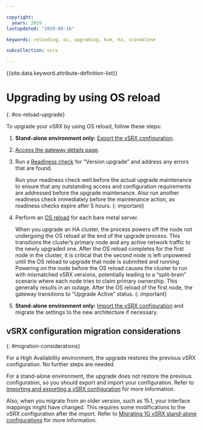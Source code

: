 ```yaml
---

copyright:
  years: 2019
lastupdated: "2020-09-16"

keywords: reloading, os, upgrading, kvm, ha, standalone

subcollection: vsrx

---
```


{{site.data.keyword.attribute-definition-list}}

# Upgrading by using OS reload
{: #os-reload-upgrade}

To upgrade your vSRX by using OS reload, follow these steps:

1. **Stand-alone environment only:** [Export the vSRX configuration](/docs/vsrx?topic=vsrx-importing-exporting-vsrx-configuration#export-the-whole-vsrx-configuration).
2. [Access the gateway details page](/docs/vsrx?topic=vsrx-viewing-gateway-appliance-details).
3. Run a [Readiness check](/docs/vsrx?topic=vsrx-vsrx-readiness) for “Version upgrade” and address any errors that are found.

   Run your readiness check well before the actual upgrade maintenance to ensure that any outstanding access and configuration requirements are addressed before the upgrade maintenance. Also run another readiness check immediately before the maintenance action, as readiness checks expire after 5 hours.
   {: important}

4. Perform an [OS reload](/docs/vsrx?topic=vsrx-reloading-the-os#performing-an-os-reload) for each bare metal server.

   When you upgrade an HA cluster, the process powers off the node not undergoing the OS reload at the end of the upgrade process. This transitions the cluster’s primary node and any active network traffic to the newly upgraded one. After the OS reload completes for the first node in the cluster, it is critical that the second node is left unpowered until the OS reload to upgrade that node is submitted and running. Powering on the node before the OS reload causes the cluster to run with mismatched vSRX versions, potentially leading to a “split-brain” scenario where each node tries to claim primary ownership. This generally results in an outage. After the OS reload of the first node, the gateway transitions to “Upgrade Active” status.
   {: important}

5. **Stand-alone environment only:** [Import the vSRX configuration](/docs/vsrx?topic=vsrx-importing-exporting-vsrx-configuration#import-the-whole-vsrx-configuration) and migrate the settings to the new architecture if necessary.

## vSRX configuration migration considerations
{: #migration-considerations}

For a High Availability environment, the upgrade restores the previous vSRX configuration. No further steps are needed.

For a stand-alone environment, the upgrade does not restore the previous configuration, so you should export and import your configuration. Refer to [Importing and exporting a vSRX configuration](/docs/vsrx?topic=vsrx-importing-exporting-vsrx-configuration) for more information.

Also, when you migrate from an older version, such as 15.1, your interface mappings might have changed. This requires some modifications to the vSRX configuration after the import. Refer to [Migrating 1G vSRX stand-alone configurations](/docs/vsrx?topic=vsrx-migrating-config#migrating-1g-standalone) for more information.
